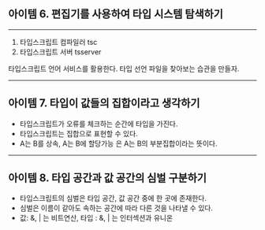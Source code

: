 ## 아이템 6. 편집기를 사용하여 타입 시스템 탐색하기

---

1. 타입스크립트 컴파일러 tsc
2. 타입스크립트 서버 tsserver

타입스크립트 언어 서비스를 활용한다.
타입 선언 파일을 찾아보는 습관을 만들자.

---

## 아이템 7. 타입이 값들의 집합이라고 생각하기

- 타입스크립트가 오류를 체크하는 순간에 타입을 가진다.
- 타입스크립트는 집합으로 표현할 수 있다.
- A는 B를 상속, A는 B에 할당가능 은 A는 B의 부분집합이라는 뜻이다.

---

## 아이템 8. 타입 공간과 값 공간의 심벌 구분하기

- 타입스크립트의 심벌은 타입 공간, 값 공간 중에 한 곳에 존재한다.
- 심벌은 이름이 같아도 속하는 공간에 따라 다른 것을 나타낼 수 있다.
- 값: &, | 는 비트연산, 타입 : &, | 는 인터섹션과 유니온
